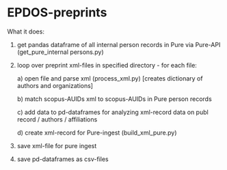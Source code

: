# EPDOS-preprints
What it does:

1) get pandas dataframe of all internal person records in Pure via Pure-API (get_pure_internal persons.py)

2) loop over preprint xml-files in specified directory - for each file:
   
   a) open file and parse xml (process_xml.py)
   [creates dictionary of authors and organizations]
   
   b) match scopus-AUIDs xml to scopus-AUIDs in Pure person records
   
   c) add data to pd-dataframes for analyzing xml-record data on publ record / authors / affiliations
   
   d) create xml-record for Pure-ingest (build_xml_pure.py)

4) save xml-file for pure ingest

5) save pd-dataframes as csv-files


